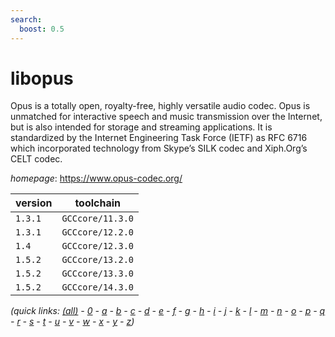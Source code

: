 ```yaml
---
search:
  boost: 0.5
---
```

# libopus

Opus is a totally open, royalty-free, highly versatile audio codec. Opus is unmatched for interactive  speech and music transmission over the Internet, but is also intended for storage and streaming applications. It is  standardized by the Internet Engineering Task Force (IETF) as RFC 6716 which incorporated technology from Skype’s  SILK codec and Xiph.Org’s CELT codec.

*homepage*: <https://www.opus-codec.org/>

version | toolchain
--------|----------
``1.3.1`` | ``GCCcore/11.3.0``
``1.3.1`` | ``GCCcore/12.2.0``
``1.4`` | ``GCCcore/12.3.0``
``1.5.2`` | ``GCCcore/13.2.0``
``1.5.2`` | ``GCCcore/13.3.0``
``1.5.2`` | ``GCCcore/14.3.0``


*(quick links: [(all)](../index.md) - [0](../0/index.md) - [a](../a/index.md) - [b](../b/index.md) - [c](../c/index.md) - [d](../d/index.md) - [e](../e/index.md) - [f](../f/index.md) - [g](../g/index.md) - [h](../h/index.md) - [i](../i/index.md) - [j](../j/index.md) - [k](../k/index.md) - [l](../l/index.md) - [m](../m/index.md) - [n](../n/index.md) - [o](../o/index.md) - [p](../p/index.md) - [q](../q/index.md) - [r](../r/index.md) - [s](../s/index.md) - [t](../t/index.md) - [u](../u/index.md) - [v](../v/index.md) - [w](../w/index.md) - [x](../x/index.md) - [y](../y/index.md) - [z](../z/index.md))*

